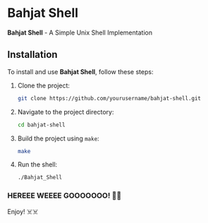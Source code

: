 # Bahjat Shell
**Bahjat Shell** - A Simple Unix Shell Implementation

## Installation
To install and use **Bahjat Shell**, follow these steps:

1. Clone the project:
    ```bash
    git clone https://github.com/yourusername/bahjat-shell.git
    ```

2. Navigate to the project directory:
    ```bash
    cd bahjat-shell
    ```

3. Build the project using `make`:
    ```bash
    make
    ```

4. Run the shell:
    ```bash
    ./Bahjat_Shell
    ```

### HEREEE WEEEE GOOOOOOO! 🎉🎉  
Enjoy! ☠️☠️
